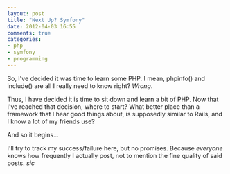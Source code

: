```yaml
---
layout: post
title: "Next Up? Symfony"
date: 2012-04-03 16:55
comments: true
categories: 
- php
- symfony
- programming
---
```


So, I've decided it was time to learn some PHP. I mean, phpinfo() and include()
are all I really need to know right? _Wrong_.

Thus, I have decided it is time to sit down and learn a bit of PHP. Now that I've
reached that decision, where to start? What better place than a framework that
I hear good things about, is supposedly similar to Rails, and I know a lot of
my friends use?

And so it begins...

I'll try to track my success/failure here, but no promises. Because _everyone_
knows how frequently I actually post, not to mention the fine quality of said
posts. _sic_